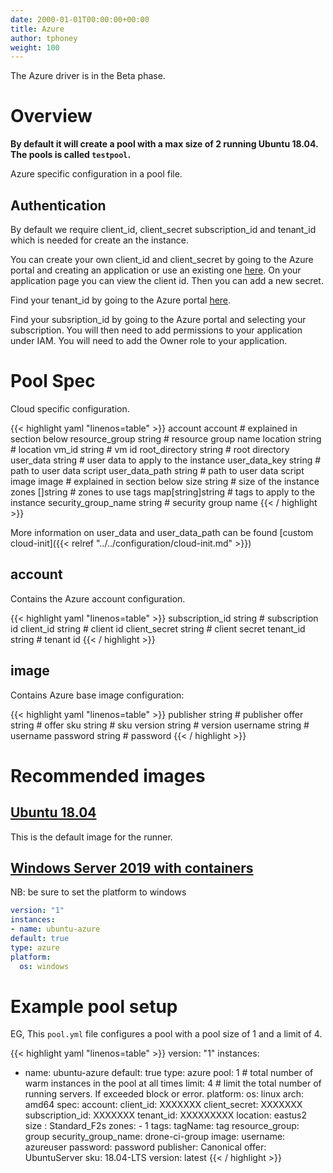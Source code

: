 ```yaml
---
date: 2000-01-01T00:00:00+00:00
title: Azure
author: tphoney
weight: 100
---
```


<div class="alert">
The Azure driver is in the Beta phase.
</div>

# Overview

**By default it will create a pool with a max size of 2 running Ubuntu 18.04. The pools is called `testpool`.**

Azure specific configuration in a pool file.

## Authentication

By default we require client_id, client_secret subscription_id and tenant_id which is needed for create an the instance.

You can create your own client_id and client_secret by going to the Azure portal and creating an application or use an existing one [here](https://portal.azure.com/#view/Microsoft_AAD_RegisteredApps/ApplicationsListBlade). On your application page you can view the client id. Then you can add a new secret.

Find your tenant_id by going to the Azure portal [here](https://portal.azure.com/#view/Microsoft_AAD_IAM/TenantPropertiesBlade).

Find your subsription_id by going to the Azure portal and selecting your subscription. You will then need to add permissions to your application under IAM. You will need to add the Owner role to your application.

# Pool Spec

Cloud specific configuration.

{{< highlight yaml "linenos=table" >}}
account             account           # explained in section below
resource_group      string            # resource group name
location            string            # location
vm_id               string            # vm id
root_directory      string            # root directory
user_data           string            # user data to apply to the instance
user_data_key       string            # path to user data script
user_data_path      string            # path to user data script
image               image             # explained in section below
size                string            # size of the instance
zones               []string          # zones to use
tags                map[string]string # tags to apply to the instance
security_group_name string            # security group name
{{< / highlight >}}

More information on user_data and user_data_path can be found [custom cloud-init]({{< relref "../../configuration/cloud-init.md" >}})

## account

Contains the Azure account configuration.

{{< highlight yaml "linenos=table" >}}
subscription_id string # subscription id
client_id       string # client id
client_secret   string # client secret
tenant_id       string # tenant id
{{< / highlight >}}

## image

Contains Azure base image configuration:

{{< highlight yaml "linenos=table" >}}
publisher string # publisher
offer     string # offer
sku       string # sku
version   string # version
username  string # username
password  string # password
{{< / highlight >}}

# Recommended images

## [Ubuntu 18.04](https://az-vm-image.info/?cmd=--all+--publisher+Canonical+--sku+18_04-lts)

This is the default image for the runner.

## [Windows Server 2019 with containers](https://az-vm-image.info/?cmd=--all+--publisher+microsoft+--sku+server-2019)

NB: be sure to set the platform to windows

  ```yaml
version: "1"
instances:
- name: ubuntu-azure
  default: true
  type: azure
  platform:
    os: windows
```

# Example pool setup

EG, This `pool.yml` file configures a pool with a pool size of 1 and a limit of 4.

{{< highlight yaml "linenos=table" >}}
version: "1"
instances:

- name: ubuntu-azure
    default: true
    type: azure
    pool: 1    # total number of warm instances in the pool at all times
    limit: 4   # limit the total number of running servers. If exceeded block or error.
    platform:
      os: linux
      arch: amd64
    spec:
      account:
      client_id: XXXXXXX
      client_secret: XXXXXXX
      subscription_id: XXXXXXX
      tenant_id: XXXXXXXXX
      location: eastus2
      size : Standard_F2s
      zones:
        - 1
      tags:
        tagName: tag
      resource_group: group
      security_group_name: drone-ci-group
      image:
        username: azureuser
        password: password
        publisher: Canonical
        offer: UbuntuServer
        sku: 18.04-LTS
        version: latest
{{< / highlight >}}
